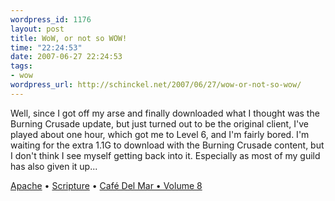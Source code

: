 ```yaml
--- 
wordpress_id: 1176
layout: post
title: WoW, or not so WOW!
time: "22:24:53"
date: 2007-06-27 22:24:53
tags: 
- wow
wordpress_url: http://schinckel.net/2007/06/27/wow-or-not-so-wow/
---
```

Well, since I got off my arse and finally downloaded what I thought was the Burning Crusade update, but just turned out to be the original client, I've played about one hour, which got me to Level 6, and I'm fairly bored. I'm waiting for the extra 1.1G to download with the Burning Crusade content, but I don't think I see myself getting back into it. Especially as most of my guild has also given it up... 

[Apache][1] • [Scripture][2] • [Café Del Mar • Volume 8][3]

   [1]: http://phobos.apple.com/WebObjects/MZSearch.woa/wa/advancedSearchResults?songTerm=Apache&artistTerm=Scripture
   [2]: http://phobos.apple.com/WebObjects/MZSearch.woa/wa/advancedSearchResults?artistTerm=Scripture
   [3]: http://phobos.apple.com/WebObjects/MZSearch.woa/wa/advancedSearchResults?albumTerm=Café+Del+Mar+•+Volume+8&artistTerm=

